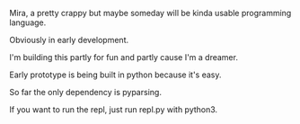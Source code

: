 Mira, a pretty crappy but maybe someday will be kinda usable programming language.

Obviously in early development.

I'm building this partly for fun and partly cause I'm a dreamer.

Early prototype is being built in python because it's easy.

So far the only dependency is pyparsing.

If you want to run the repl, just run repl.py with python3.